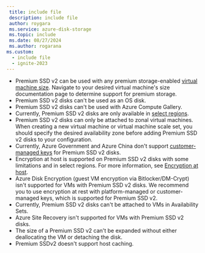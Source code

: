 ```yaml
---
 title: include file
 description: include file
 author: roygara
 ms.service: azure-disk-storage
 ms.topic: include
 ms.date: 08/27/2024
 ms.author: rogarana
ms.custom:
  - include file
  - ignite-2023
---
```

- Premium SSD v2 can be used with any premium storage-enabled [virtual machine size](/azure/virtual-machines/sizes/overview.md). Navigate to your desired virtual machine's size documentation page to determine support for premium storage.
- Premium SSD v2 disks can't be used as an OS disk.
- Premium SSD v2 disks can't be used with Azure Compute Gallery.
- Currently, Premium SSD v2 disks are only available in [select regions](/azure/virtual-machines/disks-deploy-premium-v2#regional-availability).
- Premium SSD v2 disks can only be attached to zonal virtual machines. When creating a new virtual machine or virtual machine scale set, you should specify the desired availability zone before adding Premium SSD v2 disks to your configuration.
- Currently, Azure Government and Azure China don't support [customer-managed keys](/azure/virtual-machines/disk-encryption#customer-managed-keys) for Premium SSD v2 disks.
- Encryption at host is supported on Premium SSD v2 disks with some limitations and in select regions. For more information, see [Encryption at host](/azure/virtual-machines/disk-encryption#restrictions-1).
- Azure Disk Encryption (guest VM encryption via Bitlocker/DM-Crypt) isn't supported for VMs with Premium SSD v2 disks. We recommend you to use encryption at rest with platform-managed or customer-managed keys, which is supported for Premium SSD v2. 
- Currently, Premium SSD v2 disks can't be attached to VMs in Availability Sets. 
- Azure Site Recovery isn't supported for VMs with Premium SSD v2 disks.
- The size of a Premium SSD v2 can't be expanded without either deallocating the VM or detaching the disk.
- Premium SSDv2 doesn't support host caching.
